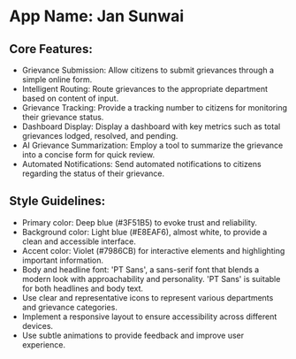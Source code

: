 # **App Name**: Jan Sunwai

## Core Features:

- Grievance Submission: Allow citizens to submit grievances through a simple online form.
- Intelligent Routing: Route grievances to the appropriate department based on content of input.
- Grievance Tracking: Provide a tracking number to citizens for monitoring their grievance status.
- Dashboard Display: Display a dashboard with key metrics such as total grievances lodged, resolved, and pending.
- AI Grievance Summarization: Employ a tool to summarize the grievance into a concise form for quick review.
- Automated Notifications: Send automated notifications to citizens regarding the status of their grievance.

## Style Guidelines:

- Primary color: Deep blue (#3F51B5) to evoke trust and reliability.
- Background color: Light blue (#E8EAF6), almost white, to provide a clean and accessible interface.
- Accent color: Violet (#7986CB) for interactive elements and highlighting important information.
- Body and headline font: 'PT Sans', a sans-serif font that blends a modern look with approachability and personality. 'PT Sans' is suitable for both headlines and body text.
- Use clear and representative icons to represent various departments and grievance categories.
- Implement a responsive layout to ensure accessibility across different devices.
- Use subtle animations to provide feedback and improve user experience.